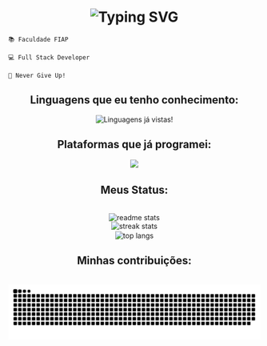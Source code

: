 <h1 align="center">
 <img src="https://readme-typing-svg.herokuapp.com?font=Fira+Code&weight=75&size=23&duration=3000&pause=1000&color=FF5555&background=282A3600&vCenter=true&random=false&width=435&lines=Ol%C3%A1%2C+bem+vindo+ao+meu+GitHub!;Meu+nome+%C3%A9+Denner+Duarte;E+atualmente+sou+estudante+de+ADS" alt="Typing SVG" />
</h1>
 
 <div>
  
    📚 Faculdade FIAP
  
    💻 Full Stack Developer
  
    💪 Never Give Up!
 
  </div>
 
 <div align="center" >
 <h2 color="#FF5555">Linguagens que eu tenho conhecimento:</h2>
 
  <img src="https://skillicons.dev/icons?i=js,html,css,nextjs,py,figma,java,react,git,sass,vercel,vite,mysql&perline=7" alt="Linguagens já vistas!"/>

 <h2>Plataformas que já programei: </h2>

<img src="https://skillicons.dev/icons?i=vscode,eclipse" />
 </div>
 
 
 
 <div align="center" color="#FF5555">
    <h2 >Meus Status:</h2>
      <br/>
        <div align=center>
            <img width=390 src="https://github-readme-stats.vercel.app/api?username=DennerDuarte&count_private=true&show_icons=true&rank_icon=github&border_radius=10&theme=dracula" alt="readme stats"/>
          <br/>
            <img width=390 src="https://streak-stats.demolab.com/?user=DennerDuarte&theme=dracula&border_radius=10" alt="streak stats"/>
            <br/>
            <img width=390 align="center" src="https://github-readme-stats.vercel.app/api/top-langs/?username=DennerDuarte&layout=compact&theme=dracula&border_radius=10" alt="top langs" />
     </div>
    </div>







 
 <div align="center">
  <h2>Minhas contribuições: </h2>
  <br>
  <img alt="snake eating my contributions" src="https://raw.githubusercontent.com/salesp07/salesp07/output/github-contribution-grid-snake.svg" />
  
  <br/><br/><br/>
</div>

